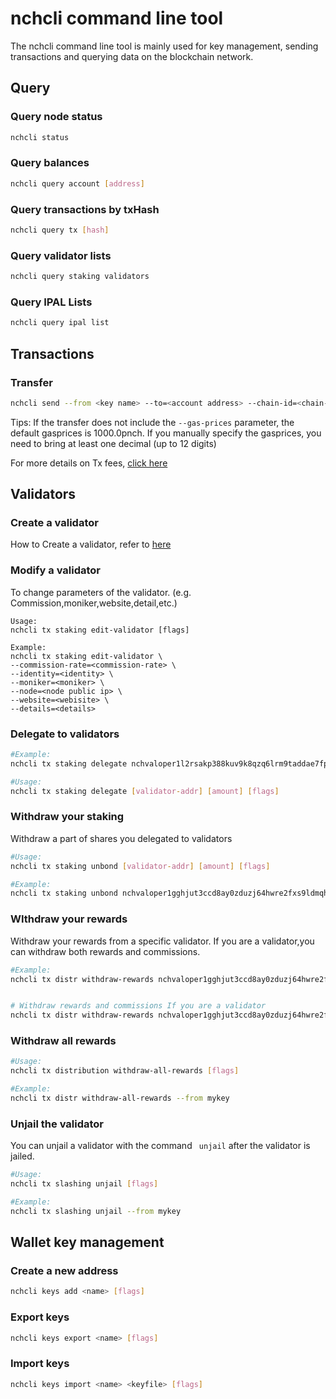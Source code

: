 # nchcli command line tool

The nchcli command line tool is mainly used for key management, sending transactions and querying data on the blockchain network.

## Query

### Query node status
```bash
nchcli status
```

### Query balances
```bash
nchcli query account [address]
```

### Query transactions by txHash
```bash
nchcli query tx [hash]
```

### Query validator lists
```bash
nchcli query staking validators
```

### Query IPAL Lists
```bash
nchcli query ipal list
```

## Transactions

### Transfer
```bash
nchcli send --from <key name> --to=<account address> --chain-id=<chain-id> --amount=<amount>pnch --gas=200000 --gas-prices=1000.0pnch

```

Tips: If the transfer does not include the `--gas-prices` parameter, the default gasprices is 1000.0pnch. If you manually specify the gasprices, you need to bring at least one decimal (up to 12 digits)

For more details on Tx fees, [click here](../advanced/Q&A.md)


## Validators

### Create a validator
How to Create a validator, refer to [here](../get-started/how-to-become-validator.md)

### Modify a validator

To change parameters of the validator. (e.g. Commission,moniker,website,detail,etc.)

```
Usage:
nchcli tx staking edit-validator [flags]

Example:
nchcli tx staking edit-validator \
--commission-rate=<commission-rate> \
--identity=<identity> \
--moniker=<moniker> \
--node=<node public ip> \
--website=<webisite> \
--details=<details> 
```

### Delegate to validators
```bash
#Example:
nchcli tx staking delegate nchvaloper1l2rsakp388kuv9k8qzq6lrm9taddae7fpx59wm <amount>pnch --from <mykey> --gas=200000 --gas-prices=1000.0pnch

#Usage:
nchcli tx staking delegate [validator-addr] [amount] [flags]
```
### Withdraw your staking

Withdraw a part of shares you delegated to validators

```bash
#Usage:
nchcli tx staking unbond [validator-addr] [amount] [flags]

#Example:
nchcli tx staking unbond nchvaloper1gghjut3ccd8ay0zduzj64hwre2fxs9ldmqhffj 100pnch --from mykey
```

### WIthdraw your rewards

Withdraw your rewards from a specific validator. If you are a validator,you can withdraw both rewards and commissions.

```bash
#Example:
nchcli tx distr withdraw-rewards nchvaloper1gghjut3ccd8ay0zduzj64hwre2fxs9ldmqhffj --from mykey


# Withdraw rewards and commissions If you are a validator
nchcli tx distr withdraw-rewards nchvaloper1gghjut3ccd8ay0zduzj64hwre2fxs9ldmqhffj --from mykey --commission
```

### Withdraw all rewards

```bash
#Usage:
nchcli tx distribution withdraw-all-rewards [flags]

#Example:
nchcli tx distr withdraw-all-rewards --from mykey
```

### Unjail the validator

You can unjail a validator with the command ``` unjail``` after the validator is jailed.

```bash
#Usage:
nchcli tx slashing unjail [flags]

#Example:
nchcli tx slashing unjail --from mykey
```

## Wallet key management

### Create a new address
```bash
nchcli keys add <name> [flags]
```

### Export keys
```bash
nchcli keys export <name> [flags]
```

### Import keys
```bash
nchcli keys import <name> <keyfile> [flags]
```
